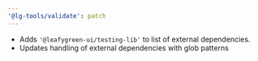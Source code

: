 ```yaml
---
'@lg-tools/validate': patch
---
```


- Adds `'@leafygreen-ui/testing-lib'` to list of external dependencies.
- Updates handling of external dependencies with glob patterns

